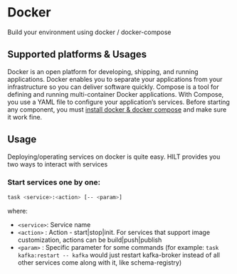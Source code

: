 # Docker
Build your environment using docker / docker-compose

## Supported platforms & Usages
Docker is an open platform for developing, shipping, and running applications. Docker enables you to separate your applications from your infrastructure so you can deliver software quickly. Compose is a tool for defining and running multi-container Docker applications. With Compose, you use a YAML file to configure your application’s services.
Before starting any component, you must [install docker & docker compose](../bookshelf/README.md#setup) and make sure it work fine.

## Usage
Deploying/operating services on docker is quite easy. HILT provides you two ways to interact with services

### Start services one by one:
```bash
task <service>:<action> [-- <param>]
```

where:
- ```<service>```: Service name
- ```<action>``` : Action - start|stop|init. For services that support image customization, actions can be build|push|publish
- ```<param>```  : Specific parameter for some commands (for example: ```task kafka:restart -- kafka``` would just restart kafka-broker instead of all other services come along with it, like schema-registry)

